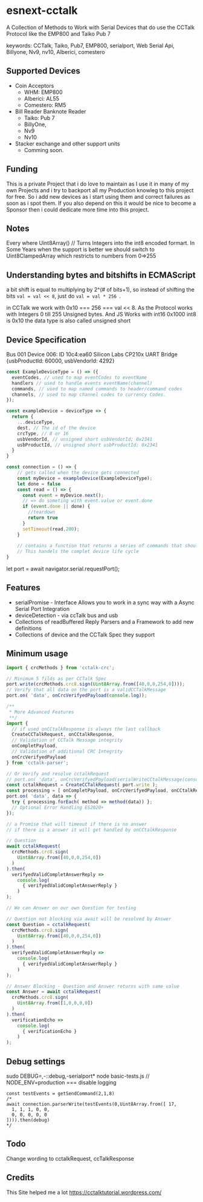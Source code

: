 # esnext-cctalk
A Collection of Methods to Work with Serial Devices that do use the CCTalk Protocol like the EMP800 and Taiko Pub 7

keywords: CCTalk, Taiko, Pub7, EMP800, serialport, Web Serial Api, Billyone, Nv9, nv10, Alberici, comestero

## Supported Devices
- Coin Acceptors
  - WHM: EMP800
  - Alberici: AL55
  - Comestero: RM5
- Bill Reader Banknote Reader 
  - Taiko: Pub 7
  - BillyOne, 
  - Nv9
  - Nv10
- Stacker exchange and other support units
  - Comming soon.


## Funding
This is a private Project that i do love to maintain as I use it in many of my own Projects and i try to backport all my Production knowleg to this project for free.
So i add new devices as i start using them and correct failures as soon as i spot them. If you also depend on this it would be nice to become a Sponsor then i could dedicate more time into this project.

## Notes
Every where Uint8Array() // Turns Integers into the int8 encoded formart.
In Some Years when the support is better we should switch to Uint8ClampedArray which restricts to numbers from 0=>255

## Understanding bytes and bitshifts in ECMAScript
a bit shift is equal to multiplying by 2^(# of bits+1), so instead of shifting the bits ```val = val << 8```,  just do ```val = val * 256 ```.

in CCTalk we work with 0x10 === 256 === val << 8. As the Protocol works with Integers 0 till 255 Unsigned bytes. And JS Works with int16 0x1000 int8 is 0x10 the data type is also called unsigned short

## Device Specification
Bus 001 Device 006: ID 10c4:ea60 Silicon Labs CP210x UART Bridge
{usbProductId: 60000, usbVendorId: 4292}

```js
const ExampleDeviceType = () => ({
  eventCodes, // used to map eventCodes to eventName
  handlers // used to handle events eventName(channel)
  commands, // used to map named commands to header/command codes
  channels, // used to map channel codes to currency Codes.
});

const exampleDevice = deviceType => {
  return {
    ...deviceType,
    dest, // The id of the device
    crcType, // 8 or 16 
    usbVendorId, // unsigned short usbVendorId; 0x2341
    usbProductId, // unsigned short usbProductId; 0x2341
  }
}

const connection = () => {
    // gets called when the device gets connected
    const myDevice = exampleDevice(ExampleDeviceType);
    let done = false
    const read = () => {
      const event = myDevice.next();
      // => do someting with event.value or event.done
      if (event.done || done) {
        //teardown
        return true
      }
      setTimeout(read,200);
    }
    
    // contains a function that returns a series of commands that should get executed
    // This handels the complet device life cycle
}

```


let port = await navigator.serial.requestPort();



## Features
- serialPromise - Interface Allows you to work in a sync way with a Async Serial Port Integration
- deviceDetection - via ccTalk bus and usb 
- Collections of readBuffered Reply Parsers and a Framework to add new definitions
- Collections of device and the CCTalk Spec they support 

## Minimum usage
```js
import { crcMethods } from 'cctalk-crc';

// Minimum 5 filds as per CCTalk Spec
port.write(crcMethods.crc8.sign(Uint8Array.from([40,0,0,254,0])));
// Verify that all data on the port is a validCCTalkMessage
port.on( 'data', onCrcVerifyedPayload(console.log));

/**
 * More Advanced Features
 **/
import { 
  // if used onCCtalkResponse is always the last callback
  CreateCCTalkRequest, onCCtalkResponse, 
  // Validation of CCTalk Message integrity
  onCompletPayload, 
  // Validation of additional CRC Integrity
  onCrcVerifyedPayload 
} from 'cctalk-parser';

// Or Verify and resolve cctalkRequest
// port.on( 'data', onCrcVerifyedPayload(serialWriteCCtalkMessage(console.log)) );
const cctalkRequest = CreateCCTalkRequest( port.write );
const processing = [ onCompletPayload, onCrcVerifyedPayload, onCCtalkResponse ];
port.on( 'data', data => {
  try { processing.forEach( method => method(data)) };
  // Optional Error Handling ES2020+
});

// a Promise that will timeout if there is no answer
// if there is a answer it will get handled by onCCtalkResponse

// Question 
await cctalkRequest(
  crcMethods.crc8.sign(
    Uint8Array.from([40,0,0,254,0])
  )
).then(
  verifyedValidCompletAnswerReply => 
    console.log(
      { verifyedValidCompletAnswerReply }
    )
);

// We can Answer on our own Question for testing

// Question not blocking via await will be resolved by Answer
const Question = cctalkRequest(
  crcMethods.crc8.sign(
    Uint8Array.from([40,0,0,254,0])
  )
).then(
  verifyedValidCompletAnswerReply => 
    console.log(
      { verifyedValidCompletAnswerReply }
    )
);

// Answer Blocking - Question and Answer returns with same value
const Answer = await cctalkRequest(
  crcMethods.crc8.sign(
    Uint8Array.from([1,0,0,0,0])
  )
).then(
  verificationEcho => 
    console.log(
      { verificationEcho }
    )
);

```

## Debug settings
sudo DEBUG=*,-*::debug,-serialport* node basic-tests.js 
// NODE_ENV=production === disable logging

```
const testEvents = getSendCommand(2,1,8)
/*
await connection.parserWrite(testEvents(0,Uint8Array.from([ 17,
  1, 1, 1, 0, 0,
  0, 0, 0, 0, 0
]))).then(debug)
*/

```



## Todo
Change wording to cctalkRequest, ccTalkResponse

## Credits
This Site helped me a lot https://cctalktutorial.wordpress.com/